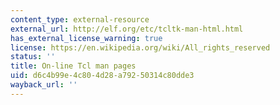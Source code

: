 ```yaml
---
content_type: external-resource
external_url: http://elf.org/etc/tcltk-man-html.html
has_external_license_warning: true
license: https://en.wikipedia.org/wiki/All_rights_reserved
status: ''
title: On-line Tcl man pages
uid: d6c4b99e-4c80-4d28-a792-50314c80dde3
wayback_url: ''
---
```

